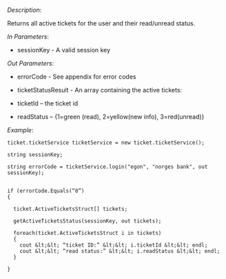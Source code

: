 <properties date="2016-06-24"
SortOrder="153"
/>

*Description*:

Returns all active tickets for the user and their read/unread status.

 

*In Parameters*:

* sessionKey                        - A valid session key

*Out Parameters*:

* errorCode  - See appendix for error codes

* ticketStatusResult - An array containing the active tickets:

* ticketId – the ticket id

* readStatus – {1=green (read), 2=yellow(new info), 3=red(unread)}

 

*Example*:
```
ticket.ticketService ticketService = new ticket.ticketService();

string sessionKey;

string errorCode = ticketService.login("egon", "norges bank", out sessionKey);


if (errorCode.Equals(“0”)
{

  ticket.ActiveTicketsStruct[] tickets;

  getActiveTicketsStatus(sessionKey, out tickets);

  foreach(ticket.ActiveTicketsStruct i in tickets)
  {
    cout &lt;&lt; “ticket ID:” &lt;&lt; i.ticketId &lt;&lt; endl;
    cout &lt;&lt; “read status:” &lt;&lt; i.readStatus &lt;&lt; endl;
  }

}
```
